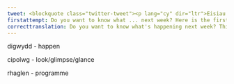 ```yaml
---
tweet: <blockquote class="twitter-tweet"><p lang="cy" dir="ltr">Eisiau gwybod beth sy&#39;n digwydd yr wythnos nesaf? Dyma&#39;r cipolwg cyntaf ar raglen <a href="https://twitter.com/hashtag/steddfodAmGen?src=hash&amp;ref_src=twsrc%5Etfw">#steddfodAmGen</a> o 29 Mehefin ymlaen <a href="https://t.co/TT95kFD2YX">pic.twitter.com/TT95kFD2YX</a></p>&mdash; eisteddfod (@eisteddfod) <a href="https://twitter.com/eisteddfod/status/1276530825048309760?ref_src=twsrc%5Etfw">June 26, 2020</a></blockquote> <script async src="https://platform.twitter.com/widgets.js" charset="utf-8"></script>
firstattempt: Do you want to know what ... next week? Here is the first ... '#steddfodAmGen' on 29th ...
correcttranslation: Do you want to know what's happening next week? This is the first glimpse of the '#steddfodAmGen' program from 29th June.
---
```

digwydd - happen

cipolwg - look/glimpse/glance

rhaglen - programme